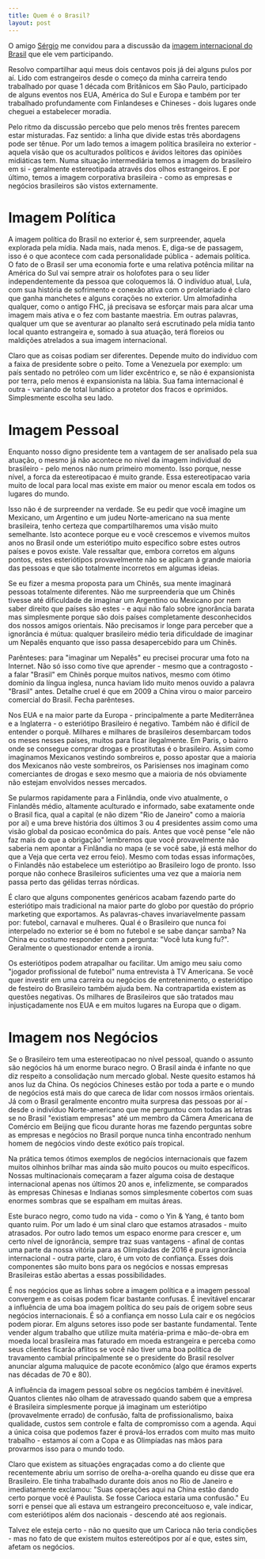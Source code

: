 ```yaml
---
title: Quem é o Brasil?
layout: post
---
```

O amigo [Sérgio](http://slsnake.wordpress.com/) me convidou para a discussão da [imagem internacional do Brasil](http://slsnake.wordpress.com/2010/01/03/paradoxo-internacional-quem-e-o-brasil-ii/) que ele vem participando.

Resolvo compartilhar aqui meus dois centavos pois já dei alguns pulos por aí. Lido com estrangeiros desde o começo da minha carreira tendo trabalhado por quase 1 década com Britânicos em São Paulo, participado de alguns eventos nos EUA, América do Sul e Europa e também por ter trabalhado profundamente com Finlandeses e Chineses - dois lugares onde cheguei a estabelecer moradia.

Pelo ritmo da discussão percebo que pelo menos três frentes parecem estar misturadas. Faz sentido: a linha que divide estas três abordagens pode ser tênue. Por um lado temos a imagem política brasileira no exterior - aquela visão que os aculturados políticos e ávidos leitores das opiniões midiáticas tem. Numa situação intermediária temos a imagem do brasileiro em si - geralmente estereotipada através dos olhos estrangeiros. E por último, temos a imagem corporativa brasileira - como as empresas e negócios brasileiros são vistos externamente.

Imagem Política
===============

A imagem política do Brasil no exterior é, sem surpreender, aquela explorada pela mídia. Nada mais, nada menos. E, diga-se de passagem, isso é o que acontece com cada personalidade pública - ademais política. O fato de o Brasil ser uma economia forte e uma relativa potência militar na América do Sul vai sempre atrair os holofotes para o seu líder independentemente da pessoa que coloquemos lá. O indivíduo atual, Lula, com sua história de sofrimento e conexão ativa com o proletariado é claro que ganha manchetes e alguns corações no exterior. Um almofadinha qualquer, como o antigo FHC, já precisava se esforçar mais para alcar uma imagem mais ativa e o fez com bastante maestria. Em outras palavras, qualquer um que se aventurar ao planalto será escrutinado pela mídia tanto local quanto estrangeira e, somado à sua atuação, terá floreios ou maldições atrelados a sua imagem internacional.

Claro que as coisas podiam ser diferentes. Depende muito do indivíduo com a faixa de presidente sobre o peito. Tome a Venezuela por exemplo: um país sentado no petróleo com um líder excêntrico e, se não é expansionista por terra, pelo menos é expansionista na lábia. Sua fama internacional é outra - variando de total lunático a protetor dos fracos e oprimidos. Simplesmente escolha seu lado.

Imagem Pessoal
==============

Enquanto nosso digno presidente tem a vantagem de ser analisado pela sua atuação, o mesmo já não acontece no nível da imagem individual do brasileiro - pelo menos não num primeiro momento. Isso porque, nesse nível, a forca da estereotipacao é muito grande. Essa estereotipacao varia muito de local para local mas existe em maior ou menor escala em todos os lugares do mundo.

Isso não é de surpreender na verdade. Se eu pedir que você imagine um Mexicano, um Argentino e um judeu Norte-americano na sua mente brasileira, tenho certeza que compartilharemos uma visão muito semelhante. Isto acontece porque eu e você crescemos e vivemos muitos anos no Brasil onde um esteriótipo muito específico sobre estes outros países e povos existe. Vale ressaltar que, embora corretos em alguns pontos, estes esteriótipos provavelmente não se aplicam à grande maioria das pessoas e que são totalmente incorretos em algumas ideias. 

Se eu fizer a mesma proposta para um Chinês, sua mente imaginará pessoas totalmente diferentes. Não me surpreenderia que um Chinês tivesse até dificuldade de imaginar um Argentino ou Mexicano por nem saber direito que países são estes - e aqui não falo sobre ignorância barata mas simplesmente porque são dois países completamente desconhecidos dos nossos amigos orientais. Não precisamos ir longe para perceber que a ignorância é mútua: qualquer brasileiro médio teria dificuldade de imaginar um Nepalês enquanto que isso passa desapercebido para um Chinês.

Parênteses: para "imaginar um Nepalês" eu precisei procurar uma foto na Internet. Não só isso como tive que aprender - mesmo que a contragosto - a falar "Brasil" em Chinês porque muitos nativos, mesmo com ótimo domínio da língua inglesa, nunca haviam lido muito menos ouvido a palavra "Brasil" antes. Detalhe cruel é que em 2009 a China virou o maior parceiro comercial do Brasil. Fecha parênteses.

Nos EUA e na maior parte da Europa - principalmente a parte Mediterrânea e a Inglaterra - o esteriótipo Brasileiro é negativo. Também não é difícil de entender o porquê. Milhares e milhares de brasileiros desembarcam todos os meses nesses países, muitos para ficar ilegalmente. Em Paris, o bairro onde se consegue comprar drogas e prostitutas é o brasileiro. Assim como imaginamos Mexicanos vestindo sombreiros e, posso apostar que a maioria dos Mexicanos não veste sombreiros, os Parisienses nos imaginam como comerciantes de drogas e sexo mesmo que a maioria de nós obviamente não estejam envolvidos nesses mercados.

Se pularmos rapidamente para a Finlândia, onde vivo atualmente, o Finlandês médio, altamente aculturado e informado, sabe exatamente onde o Brasil fica, qual a capital (e não dizem "Rio de Janeiro" como a maioria por aí) e uma breve história dos últimos 3 ou 4 presidentes assim como  uma visão global da posicao econômica do país. Antes que você pense "ele não faz mais do que a obrigação" lembremos que você provavelmente não saberia nem apontar a Finlândia no mapa (e se você sabe, já está melhor do que a Veja que certa vez errou feio). Mesmo com todas essas informações, o Finlandês não estabelece um esteriótipo ao Brasileiro logo de pronto. Isso porque não conhece Brasileiros suficientes uma vez que a maioria nem passa perto das gélidas terras nórdicas.

É claro que alguns componentes genéricos acabam fazendo parte do esteriótipo mais tradicional na maior parte do globo por questão do próprio marketing que exportamos. As palavras-chaves invariavelmente passam por: futebol, carnaval e mulheres. Qual é o Brasileiro que nunca foi interpelado no exterior se é bom no futebol e se sabe dançar samba? Na China eu costumo responder com a pergunta: "Você luta kung fu?". Geralmente o questionador entende a ironia.

Os esteriótipos podem atrapalhar ou facilitar. Um amigo meu saiu como "jogador profissional de futebol" numa entrevista à TV Americana. Se você quer investir em uma carreira ou negócios de entretenimento, o esteriótipo de festeiro do Brasileiro também ajuda bem. Na contrapartida existem as questões negativas. Os milhares de Brasileiros que são tratados mau injustiçadamente nos EUA e em muitos lugares na Europa que o digam.

Imagem nos Negócios
===================

Se o Brasileiro tem uma estereotipacao no nível pessoal, quando o assunto são negócios há um enorme buraco negro. O Brasil ainda é infante no que diz respeito a consolidação num mercado global. Neste quesito estamos há anos luz da China. Os negócios Chineses estão por toda a parte e o mundo de negócios está mais do que careca de lidar com nossos irmãos orientais. Já com o Brasil geralmente encontro muita surpresa das pessoas por aí - desde o indivíduo Norte-americano que me perguntou com todas as letras se no Brasil "existiam empresas" até um membro da Câmera Americana de Comércio em Beijing que ficou durante horas me fazendo perguntas sobre as empresas e negócios no Brasil porque nunca tinha encontrado nenhum homem de negócios vindo deste exótico país tropical.

Na prática temos ótimos exemplos de negócios internacionais que fazem muitos olhinhos brilhar mas ainda são muito poucos ou muito específicos. Nossas multinacionais começaram a fazer alguma coisa de destaque internacional apenas nos últimos 20 anos e, infelizmente, se comparados às empresas Chinesas e Indianas somos simplesmente cobertos com suas enormes sombras que se espalham em muitas áreas.

Este buraco negro, como tudo na vida - como o Yin & Yang, é tanto bom quanto ruim. Por um lado é um sinal claro que estamos atrasados - muito atrasados. Por outro lado temos um espaco enorme para crescer e, um certo nível de ignorância, sempre traz suas vantagens - afinal de contas uma parte da nossa vitória para as Olimpíadas de 2016 é pura ignorância internacional - outra parte, claro, é um voto de confiança. Esses dois componentes são muito bons para os negócios e nossas empresas Brasileiras estão abertas a essas possibilidades.

É nos negócios que as linhas sobre a imagem política e a imagem pessoal convergem e as coisas podem ficar bastante confusas. É inevitável encarar a influência de uma boa imagem política do seu país de origem sobre seus negócios internacionais. É só a confiança em nosso Lula cair e os negócios podem piorar. Em alguns setores isso pode ser bastante fundamental. Tente vender algum trabalho que utilize muita matéria-prima e mão-de-obra em moeda local brasileira mas faturado em moeda estrangeira e perceba como seus clientes ficarão aflitos se você não tiver uma boa política de travamento cambial principalmente se o presidente do Brasil resolver anunciar alguma maluquice de pacote econômico (algo que éramos experts nas décadas de 70 e 80).

A influência da imagem pessoal sobre os negócios também é inevitável. Quantos clientes não olham de atravessado quando sabem que a empresa é Brasileira simplesmente porque já imaginam um esteriótipo (provavelmente errado) de confusão, falta de profissionalismo, baixa qualidade, custos sem controle e falta de compromisso com a agenda. Aqui a única coisa que podemos fazer é prová-los errados com muito mas muito trabalho - estamos aí com a Copa e as Olimpíadas nas mãos para provarmos isso para o mundo todo.

Claro que existem as situações engraçadas como a do cliente que recentemente abriu um sorriso de orelha-a-orelha quando eu disse que era Brasileiro. Ele tinha trabalhado durante dois anos no Rio de Janeiro e imediatamente exclamou: "Suas operações aqui na China estão dando certo porque você é Paulista. Se fosse Carioca estaria uma confusão." Eu sorri e pensei que ali estava um estrangeiro preconceituoso e, vale indicar, com esteriótipos além dos nacionais - descendo até aos regionais.

Talvez ele esteja certo - não no quesito que um Carioca não teria condições - mas no fato de que existem muitos estereótipos por aí e que, estes sim, afetam os negócios.
